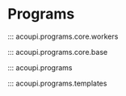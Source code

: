 # Programs

::: acoupi.programs.core.workers

::: acoupi.programs.core.base

::: acoupi.programs

::: acoupi.programs.templates
